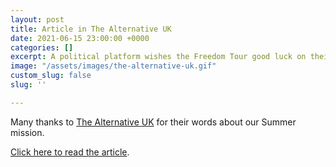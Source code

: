 ```yaml
---
layout: post
title: Article in The Alternative UK
date: 2021-06-15 23:00:00 +0000
categories: []
excerpt: A political platform wishes the Freedom Tour good luck on their travels.
image: "/assets/images/the-alternative-uk.gif"
custom_slug: false
slug: ''

---
```

Many thanks to [The Alternative UK](https://www.thealternative.org.uk/) for their words about our Summer mission.

[Click here to read the article](https://www.thealternative.org.uk/dailyalternative/2021/6/19/the-freedom-tour-driven-by-trust-the-people).